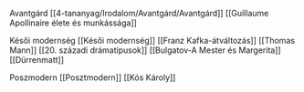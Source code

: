 Avantgárd
[[4-tananyag/Irodalom/Avantgárd/Avantgárd]]
[[Guillaume Apollinaire élete és munkássága]]


Késői modernség
[[Késői modernség]]
[[Franz Kafka-átváltozás]]
[[Thomas Mann]]
[[20. századi drámatípusok]]
[[Bulgatov-A Mester és Margerita]]
[[Dürrenmatt]]

Poszmodern
[[Posztmodern]]
[[Kós Károly]]
